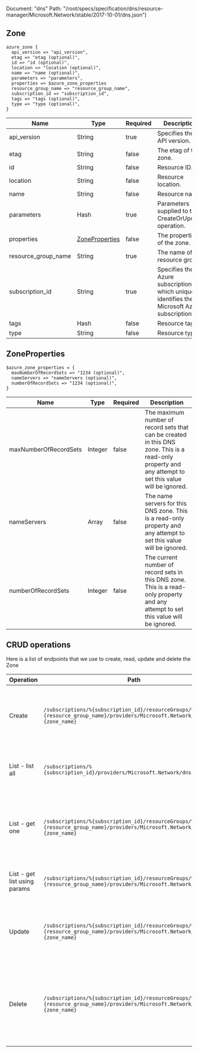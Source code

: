 Document: "dns"
Path: "/root/specs/specification/dns/resource-manager/Microsoft.Network/stable/2017-10-01/dns.json")

## Zone

```puppet
azure_zone {
  api_version => "api_version",
  etag => "etag (optional)",
  id => "id (optional)",
  location => "location (optional)",
  name => "name (optional)",
  parameters => "parameters",
  properties => $azure_zone_properties
  resource_group_name => "resource_group_name",
  subscription_id => "subscription_id",
  tags => "tags (optional)",
  type => "type (optional)",
}
```

| Name        | Type           | Required       | Description       |
| ------------- | ------------- | ------------- | ------------- |
|api_version | String | true | Specifies the API version. |
|etag | String | false | The etag of the zone. |
|id | String | false | Resource ID. |
|location | String | false | Resource location. |
|name | String | false | Resource name. |
|parameters | Hash | true | Parameters supplied to the CreateOrUpdate operation. |
|properties | [ZoneProperties](#zoneproperties) | false | The properties of the zone. |
|resource_group_name | String | true | The name of the resource group. |
|subscription_id | String | true | Specifies the Azure subscription ID, which uniquely identifies the Microsoft Azure subscription. |
|tags | Hash | false | Resource tags. |
|type | String | false | Resource type. |
        
## ZoneProperties

```puppet
$azure_zone_properties = {
  maxNumberOfRecordSets => "1234 (optional)",
  nameServers => "nameServers (optional)",
  numberOfRecordSets => "1234 (optional)",
}
```

| Name        | Type           | Required       | Description       |
| ------------- | ------------- | ------------- | ------------- |
|maxNumberOfRecordSets | Integer | false | The maximum number of record sets that can be created in this DNS zone.  This is a read-only property and any attempt to set this value will be ignored. |
|nameServers | Array | false | The name servers for this DNS zone. This is a read-only property and any attempt to set this value will be ignored. |
|numberOfRecordSets | Integer | false | The current number of record sets in this DNS zone.  This is a read-only property and any attempt to set this value will be ignored. |



## CRUD operations

Here is a list of endpoints that we use to create, read, update and delete the Zone

| Operation | Path | Verb | Description | OperationID |
| ------------- | ------------- | ------------- | ------------- | ------------- |
|Create|`/subscriptions/%{subscription_id}/resourceGroups/%{resource_group_name}/providers/Microsoft.Network/dnsZones/%{zone_name}`|Put|Creates or updates a DNS zone. Does not modify DNS records within the zone.|Zones_CreateOrUpdate|
|List - list all|`/subscriptions/%{subscription_id}/providers/Microsoft.Network/dnszones`|Get|Lists the DNS zones in all resource groups in a subscription.|Zones_List|
|List - get one|`/subscriptions/%{subscription_id}/resourceGroups/%{resource_group_name}/providers/Microsoft.Network/dnsZones/%{zone_name}`|Get|Gets a DNS zone. Retrieves the zone properties, but not the record sets within the zone.|Zones_Get|
|List - get list using params|`/subscriptions/%{subscription_id}/resourceGroups/%{resource_group_name}/providers/Microsoft.Network/dnsZones`|Get|Lists the DNS zones within a resource group.|Zones_ListByResourceGroup|
|Update|`/subscriptions/%{subscription_id}/resourceGroups/%{resource_group_name}/providers/Microsoft.Network/dnsZones/%{zone_name}`|Put|Creates or updates a DNS zone. Does not modify DNS records within the zone.|Zones_CreateOrUpdate|
|Delete|`/subscriptions/%{subscription_id}/resourceGroups/%{resource_group_name}/providers/Microsoft.Network/dnsZones/%{zone_name}`|Delete|Deletes a DNS zone. WARNING: All DNS records in the zone will also be deleted. This operation cannot be undone.|Zones_Delete|